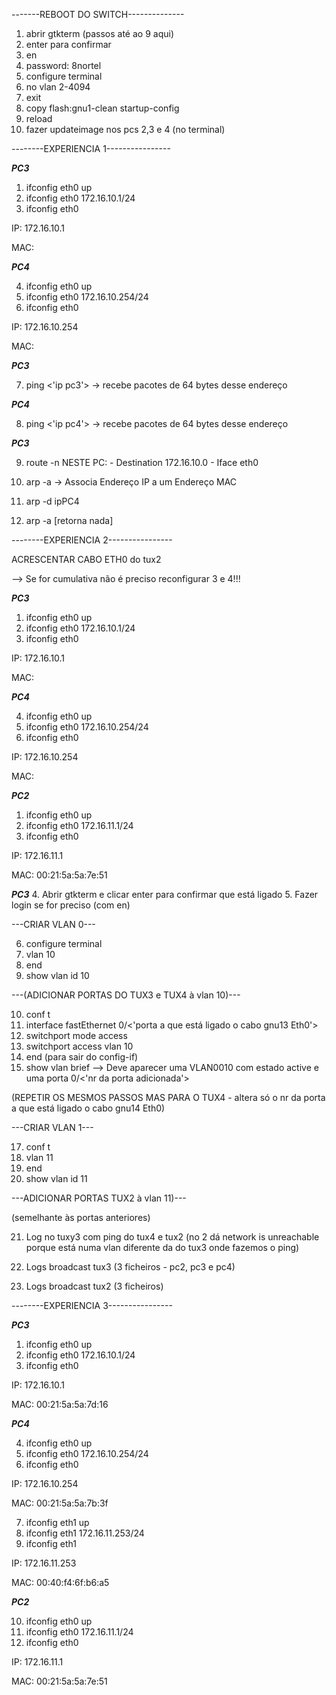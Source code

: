 -------REBOOT DO SWITCH--------------

1. abrir gtkterm (passos até ao 9 aqui)
2. enter para confirmar
3. en
4. password: 8nortel
5. configure terminal
6. no vlan 2-4094
7. exit
8. copy flash:gnu1-clean startup-config
9. reload
10. fazer updateimage nos pcs 2,3 e 4 (no terminal)

--------EXPERIENCIA 1----------------

***PC3*** 
1. ifconfig eth0 up
2. ifconfig eth0 172.16.10.1/24
3. ifconfig eth0 

IP: 172.16.10.1

MAC: 


***PC4***

4. ifconfig eth0 up
5. ifconfig eth0 172.16.10.254/24
6. ifconfig eth0 

IP: 172.16.10.254

MAC: 

***PC3***

7. ping <'ip pc3'>	-> recebe pacotes de 64 bytes desse endereço

***PC4***

8. ping <'ip pc4'>	-> recebe pacotes de 64 bytes desse endereço


***PC3***

9. route -n
	NESTE PC: 
    	- Destination 172.16.10.0
    	- Iface eth0

10. arp -a	 	-> Associa Endereço IP a um Endereço MAC
11. arp -d ipPC4
12. arp -a [retorna nada]

--------EXPERIENCIA 2----------------

ACRESCENTAR CABO ETH0 do tux2

--> Se for cumulativa não é preciso reconfigurar 3 e 4!!!

***PC3***

1. ifconfig eth0 up
2. ifconfig eth0 172.16.10.1/24
3. ifconfig eth0 

IP: 172.16.10.1

MAC: 

***PC4***

4. ifconfig eth0 up
5. ifconfig eth0 172.16.10.254/24
6. ifconfig eth0

IP: 172.16.10.254

MAC: 


***PC2***

1. ifconfig eth0 up
2. ifconfig eth0 172.16.11.1/24
3. ifconfig eth0 

IP: 172.16.11.1

MAC: 00:21:5a:5a:7e:51


***PC3***
4. Abrir gtkterm e clicar enter para confirmar que está ligado
5. Fazer login se for preciso (com en)

---CRIAR VLAN 0---

6. configure terminal
7. vlan 10
8. end
9. show vlan id 10

---(ADICIONAR PORTAS DO TUX3 e TUX4 à vlan 10)---

10. conf t
12. interface fastEthernet 0/<'porta a que está ligado o cabo gnu13 Eth0'>
13. switchport mode access
14. switchport access vlan  10
15. end (para sair do config-if)
16. show vlan brief --> Deve aparecer uma VLAN0010 com estado active e uma porta 0/<'nr da porta adicionada'>

(REPETIR OS MESMOS PASSOS MAS PARA O TUX4 - altera só o nr da porta a que está ligado o cabo gnu14 Eth0)


---CRIAR VLAN 1---

17. conf t
18. vlan 11
19. end
20. show vlan id 11

---ADICIONAR PORTAS TUX2 à vlan 11)--- 

(semelhante às portas anteriores)

21. Log no tuxy3 com ping do tux4 e tux2 (no 2 dá network is unreachable porque está numa vlan diferente da do tux3 onde fazemos o ping)

22. Logs broadcast tux3 (3 ficheiros - pc2, pc3 e pc4)
23. Logs broadcast tux2 (3 ficheiros)


--------EXPERIENCIA 3----------------

***PC3***

1. ifconfig eth0 up
2. ifconfig eth0 172.16.10.1/24
3. ifconfig eth0

IP: 172.16.10.1

MAC: 00:21:5a:5a:7d:16


***PC4***

4. ifconfig eth0 up
5. ifconfig eth0 172.16.10.254/24
6. ifconfig eth0 

IP: 172.16.10.254

MAC: 00:21:5a:5a:7b:3f

7. ifconfig eth1 up
8. ifconfig eth1 172.16.11.253/24
9. ifconfig eth1 

IP: 172.16.11.253

MAC: 00:40:f4:6f:b6:a5

***PC2***

10. ifconfig eth0 up
11. ifconfig eth0 172.16.11.1/24
12. ifconfig eth0 

IP: 172.16.11.1

MAC: 00:21:5a:5a:7e:51


